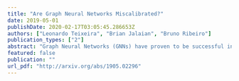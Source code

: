 ```yaml
---
title: "Are Graph Neural Networks Miscalibrated?"
date: 2019-05-01
publishDate: 2020-02-17T03:05:45.286653Z
authors: ["Leonardo Teixeira", "Brian Jalaian", "Bruno Ribeiro"]
publication_types: ["2"]
abstract: "Graph Neural Networks (GNNs) have proven to be successful in many classification tasks, outperforming previous state-of-the-art methods in terms of accuracy. However, accuracy alone is not enough for high-stakes decision making. Decision makers want to know the likelihood that a specific GNN prediction is correct. For this purpose, obtaining calibrated models is essential. In this work, we perform an empirical evaluation of the calibration of state-of-the-art GNNs on multiple datasets. Our experiments show that GNNs can be calibrated in some datasets but also badly miscalibrated in others, and that state-of-the-art calibration methods are helpful but do not fix the problem."
featured: false
publication: ""
url_pdf: "http://arxiv.org/abs/1905.02296"
---
```


